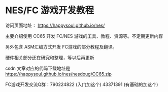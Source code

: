 # NES/FC 游戏开发教程

访问页面地址： https://happysoul.github.io/nes/

主要介绍使用 CC65 开发 FC/NES 游戏的工具、教程、资源等。不定期更新内容

另外包含 ASM汇编方式开发 FC游戏的部分教程及翻译。

硬件相关部分还在研究和整理，等以后再更新

csdn 文章对应的代码下载地址是 https://happysoul.github.io/nes/nesdoug/CC65.zip

FC游戏开发交流Q群：790224822 (入门加这个) 43371391 (有基础的加这个)

